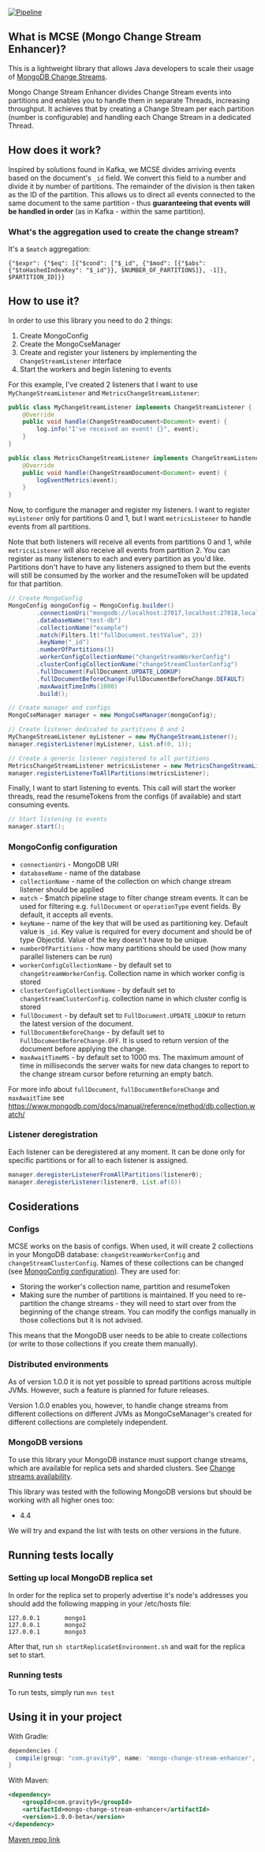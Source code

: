 [![Pipeline][GitHub Acitons badge]][GitHub Acitons link]

## What is MCSE (Mongo Change Stream Enhancer)?

This is a lightweight library that allows Java developers to scale their usage of [MongoDB Change Streams](https://www.mongodb.com/docs/manual/changeStreams/). 

Mongo Change Stream Enhancer divides Change Stream events into partitions and enables you to handle them in separate Threads, increasing throughput. It achieves that by creating a Change Stream per each partition (number is configurable) and handling each Change Stream in a dedicated Thread.

## How does it work?

Inspired by solutions found in Kafka, we MCSE divides arriving events based on the document's `_id` field. We convert this field to a number and divide it by number of partitions. The remainder of the division is then taken as the ID of the partition.
This allows us to direct all events connected to the same document to the same partition - thus **guaranteeing that events will be handled in order** (as in Kafka - within the same partition).

### What's the aggregation used to create the change stream?

It's a `$match` aggregation:

`{"$expr": {"$eq": [{"$cond": ["$_id", {"$mod": [{"$abs": {"$toHashedIndexKey": "$_id"}}, $NUMBER_OF_PARTITIONS]}, -1]}, $PARTITION_ID]}}`
## How to use it?

In order to use this library you need to do 2 things:

1. Create MongoConfig
2. Create the MongoCseManager
3. Create and register your listeners by implementing the `ChangeStreamListener` interface
4. Start the workers and begin listening to events

For this example, I've created 2 listeners that I want to use `MyChangeStreamListener` and `MetricsChangeStreamListener`:

```java
public class MyChangeStreamListener implements ChangeStreamListener {
	@Override
	public void handle(ChangeStreamDocument<Document> event) {
		log.info("I've received an event! {}", event);
	}
}
```

```java
public class MetricsChangeStreamListener implements ChangeStreamListener {
	@Override
	public void handle(ChangeStreamDocument<Document> event) {
		logEventMetrics(event);
	}
}
```

Now, to configure the manager and register my listeners. I want to register `myListener` only for partitions 0 and 1, but I want `metricsListener` to handle events from all partitions.

Note that both listeners will receive all events from partitions 0 and 1, while `metricsListener` will also receive all events from partition 2. You can register as many listeners to each and every partition as you'd like. Partitions don't have to have any listeners assigned to them but the events will still be consumed by the worker and the resumeToken will be updated for that partition.

```java
// Create MongoConfig
MongoConfig mongoConfig = MongoConfig.builder()
		.connectionUri("mongodb://localhost:27017,localhost:27018,localhost:27019/?replicaSet=dbrs&retryWrites=true&w=majority")
		.databaseName("test-db")
		.collectionName("example")
		.match(Filters.lt("fullDocument.testValue", 2))
		.keyName("_id")
		.numberOfPartitions(3)
		.workerConfigCollectionName("changeStreamWorkerConfig")
		.clusterConfigCollectionName("changeStreamClusterConfig")
		.fullDocument(FullDocument.UPDATE_LOOKUP)
		.fullDocumentBeforeChange(FullDocumentBeforeChange.DEFAULT)
		.maxAwaitTimeInMs(1000)
		.build();

// Create manager and configs
MongoCseManager manager = new MongoCseManager(mongoConfig);

// Create listener dedicated to partitions 0 and 1
MyChangeStreamListener myListener = new MyChangeStreamListener();
manager.registerListener(myListener, List.of(0, 1));

// Create a generic listener registered to all partitions
MetricsChangeStreamListener metricsListener = new MetricsChangeStreamListener();
manager.registerListenerToAllPartitions(metricsListener);
```

Finally, I want to start listening to events. This call will start the worker threads, read the resumeTokens from the configs (if available) and start consuming events. 

```java
// Start listening to events
manager.start();
```

### MongoConfig configuration

* `connectionUri` - MongoDB URI
* `databaseName` - name of the database
* `collectionName` - name of the collection on which change stream listener should be applied
* `match` - $match pipeline stage to filter change stream events. It can be used for filtering e.g. `fullDocument` or `operationType` event fields. By default, it accepts all events.
* `keyName` - name of the key that will be used as partitioning key. Default value is `_id`. Key value is required for every document and should be of type ObjectId. Value of the key doesn't have to be unique.
* `numberOfPartitions` - how many partitions should be used (how many parallel listeners can be run)
* `workerConfigCollectionName` - by default set to `changeStreamWorkerConfig`. Collection name in which worker config is stored
* `clusterConfigCollectionName` - by default set to `changeStreamClusterConfig`. collection name in which cluster config is stored
* `fullDocument` - by default set to `FullDocument.UPDATE_LOOKUP` to return the latest version of the document.
* `fullDocumentBeforeChange` - by default set to `FullDocumentBeforeChange.OFF`. It is used to return version of the document before applying the change.
* `maxAwaitTimeMS` - by default set to 1000 ms. The maximum amount of time in milliseconds the server waits for new data changes to report to the change stream cursor before returning an empty batch.


For more info about `fullDocument`, `fullDocumentBeforeChange` and `maxAwaitTime` see https://www.mongodb.com/docs/manual/reference/method/db.collection.watch/


### Listener deregistration

Each listener can be deregistered at any moment. It can be done only for specific 
partitions or for all to each listener is assigned.

```java
manager.deregisterListenerFromAllPartitions(listener0);
manager.deregisterListener(listener0, List.of(0))
```

## Cosiderations

### Configs

MCSE works on the basis of configs. When used, it will create 2 collections in your MongoDB database: `changeStreamWorkerConfig` and `changeStreamClusterConfig`. Names of these collections can be changed (see [MongoConfig configuration](#mongoconfig-configuration)). They are used for:

* Storing the worker's collection name, partition and resumeToken 
* Making sure the number of partitions is maintained. If you need to re-partition the change streams - they will need to start over from the beginning of the change stream. You can modify the configs manually in those collections but it is not advised.

This means that the MongoDB user needs to be able to create collections (or write to those collections if you create them manually). 

### Distributed environments

As of version 1.0.0 it is not yet possible to spread partitions across multiple JVMs. However, such a feature is planned for future releases.

Version 1.0.0 enables you, however, to handle change streams from different collections on different JVMs as MongoCseManager's created for different collections are completely independent.

### MongoDB versions

To use this library your MongoDB instance must support change streams, which are available for replica sets and sharded clusters.
See [Change streams availability](https://www.mongodb.com/docs/manual/changeStreams/#availability).

This library was tested with the following MongoDB versions but should be working with all higher ones too:

* 4.4

We will try and expand the list with tests on other versions in the future.

## Running tests locally

### Setting up local MongoDB replica set

In order for the replica set to properly advertise it's node's addresses you should add the following mapping in your /etc/hosts file:

```
127.0.0.1       mongo1
127.0.0.1       mongo2
127.0.0.1       mongo3
```

After that, run `sh startReplicaSetEnvironment.sh` and wait for the replica set to start.

### Running tests

To run tests, simply run `mvn test` 

[GitHub Acitons badge]: https://github.com/gravity9-tech/mongocdc/actions/workflows/maven.yml/badge.svg?branch=main

[GitHub Acitons link]: https://github.com/gravity9-tech/mongocdc/actions/workflows/maven.yml

## Using it in your project

With Gradle:

```groovy
dependencies {
  compile(group: "com.gravity9", name: 'mongo-change-stream-enhancer', version: "yourVersionHere");
}
```

With Maven:

```xml
<dependency>
    <groupId>com.gravity9</groupId>
    <artifactId>mongo-change-stream-enhancer</artifactId>
    <version>1.0.0-beta</version>
</dependency>
```

[Maven repo link](https://mvnrepository.com/artifact/com.gravity9/mongo-change-stream-enhancer)
